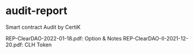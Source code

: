 # audit-report

Smart contract Audit by CertiK

REP-ClearDAO-2022-01-18.pdf: Option & Notes
REP-ClearDAO-II-2021-12-20.pdf: CLH Token
